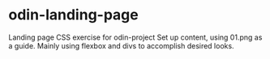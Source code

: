 # odin-landing-page

Landing page CSS exercise for odin-project
Set up content, using 01.png as a guide.
Mainly using flexbox and divs to accomplish desired looks.